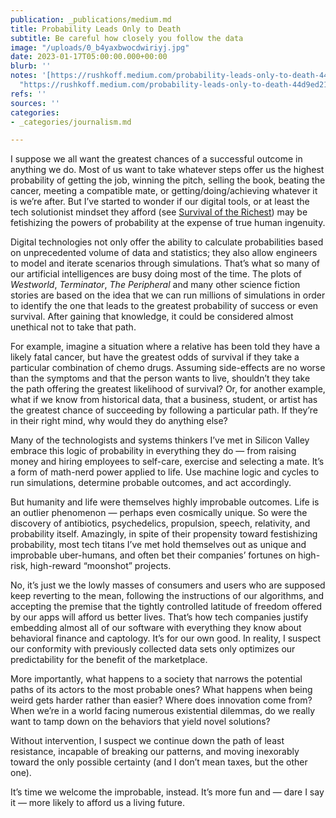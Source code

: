 ```yaml
---
publication: _publications/medium.md
title: Probability Leads Only to Death
subtitle: Be careful how closely you follow the data
image: "/uploads/0_b4yaxbwocdwiriyj.jpg"
date: 2023-01-17T05:00:00.000+00:00
blurb: ''
notes: '[https://rushkoff.medium.com/probability-leads-only-to-death-44d9ed218b94](https://rushkoff.medium.com/probability-leads-only-to-death-44d9ed218b94
  "https://rushkoff.medium.com/probability-leads-only-to-death-44d9ed218b94")'
refs: ''
sources: ''
categories:
- _categories/journalism.md

---
```

I suppose we all want the greatest chances of a successful outcome in anything we do. Most of us want to take whatever steps offer us the highest probability of getting the job, winning the pitch, selling the book, beating the cancer, meeting a compatible mate, or getting/doing/achieving whatever it is we’re after. But I’ve started to wonder if our digital tools, or at least the tech solutionist mindset they afford (see [Survival of the Richest](https://wwnorton.com/books/survival-of-the-richest)) may be fetishizing the powers of probability at the expense of true human ingenuity.

Digital technologies not only offer the ability to calculate probabilities based on unprecedented volume of data and statistics; they also allow engineers to model and iterate scenarios through simulations. That’s what so many of our artificial intelligences are busy doing most of the time. The plots of _Westworld_, _Terminator_, _The Peripheral_ and many other science fiction stories are based on the idea that we can run millions of simulations in order to identify the one that leads to the greatest probability of success or even survival. After gaining that knowledge, it could be considered almost unethical not to take that path.

For example, imagine a situation where a relative has been told they have a likely fatal cancer, but have the greatest odds of survival if they take a particular combination of chemo drugs. Assuming side-effects are no worse than the symptoms and that the person wants to live, shouldn’t they take the path offering the greatest likelihood of survival? Or, for another example, what if we know from historical data, that a business, student, or artist has the greatest chance of succeeding by following a particular path. If they’re in their right mind, why would they do anything else?

Many of the technologists and systems thinkers I’ve met in Silicon Valley embrace this logic of probability in everything they do — from raising money and hiring employees to self-care, exercise and selecting a mate. It’s a form of math-nerd power applied to life. Use machine logic and cycles to run simulations, determine probable outcomes, and act accordingly.

But humanity and life were themselves highly improbable outcomes. Life is an outlier phenomenon — perhaps even cosmically unique. So were the discovery of antibiotics, psychedelics, propulsion, speech, relativity, and probability itself. Amazingly, in spite of their propensity toward festishizing probability, most tech titans I’ve met hold themselves out as unique and improbable uber-humans, and often bet their companies’ fortunes on high-risk, high-reward “moonshot” projects.

No, it’s just we the lowly masses of consumers and users who are supposed keep reverting to the mean, following the instructions of our algorithms, and accepting the premise that the tightly controlled latitude of freedom offered by our apps will afford us better lives. That’s how tech companies justify embedding almost all of our software with everything they know about behavioral finance and captology. It’s for our own good. In reality, I suspect our conformity with previously collected data sets only optimizes our predictability for the benefit of the marketplace.

More importantly, what happens to a society that narrows the potential paths of its actors to the most probable ones? What happens when being weird gets harder rather than easier? Where does innovation come from? When we’re in a world facing numerous existential dilemmas, do we really want to tamp down on the behaviors that yield novel solutions?

Without intervention, I suspect we continue down the path of least resistance, incapable of breaking our patterns, and moving inexorably toward the only possible certainty (and I don’t mean taxes, but the other one).

It’s time we welcome the improbable, instead. It’s more fun and — dare I say it — more likely to afford us a living future.